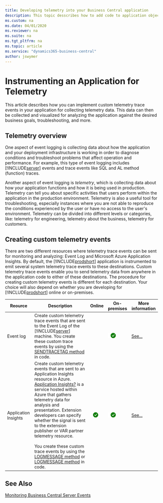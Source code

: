 ```yaml
---
title: Developing telemetry into your Business Central application
description: This topic desscribes how to add code to application objects that enables you to gather telemetry.
ms.custom: na
ms.date: 04/01/2020
ms.reviewer: na
ms.suite: na
ms.tgt_pltfrm: na
ms.topic: article
ms.service: "dynamics365-business-central"
author: jswymer
---
```

# Instrumenting an Application for Telemetry

This article describes how you can implement custom telemetry trace events in your application for collecting telemetry data. This data can then be collected and visualized for analyzing the application against the desired business goals, troubleshooting, and more.

## Telemetry overview

One aspect of event logging is collecting data about how the application and your deployment infrastructure is working in order to diagnose conditions and troubleshoot problems that affect operation and performance. For example, this type of event logging includes [!INCLUDE[server](includes/server.md)] events and trace events like SQL and AL method (function) traces.

Another aspect of event logging is *telemetry*, which is collecting data about how your application functions and how it is being used in production. Telemetry can tell you about specific activities that users perform within the application in the production environment. Telemetry is also a useful tool for troubleshooting, especially instances where you are not able to reproduce the conditions experienced by the user or have no access to the user's environment. Telemetry can be divided into different levels or categories, like: telemetry for engineering, telemetry about the business, telemetry for customers.

## Creating custom telemetry events

There are two different resources where telemetry trace events can be sent for monitoring and analyzing: Event Log and Microsoft Azure Application Insights. By default, the [!INCLUDE[prodshort](includes/prodshort.md)] application is instrumented to emit several system telemetry trace events to these destinations. Custom telemetry trace events enable you to send telemetry data from anywhere in the application code to either of these destinations. The procedure for creating custom telemetry events is different for each destination. Your choice will also depend on whether you are developing for [!INCLUDE[prodshort](../developer/includes/prodshort.md)] online or on-premises.

|Reource|Description|Online|On-premises|More information|
|-----------|-----------|------|-----------|----------------|
|Event log| Create custom telemetry trace events that are sent to the Event Log of the [!INCLUDE[server](includes/server.md)] machine. You create these custom trace events by using the [SENDTRACETAG method](methods-auto/session/session-sendtracetag-method.md) in code.||![check](media/check.png)|[See...](devenv-instrument-application-for-telemetry-event-log.md)|
|Application Insights|Create custom telemetry events that are sent to an Application Insights resource in Azure. [Application Insights?](/azure/azure-monitor/app/app-insights-overview) is a service hosted within Azure that gathers telemetry data for analysis and presentation. Extension developers can specify whether the signal is sent to the extension publisher or VAR partner telemetry resource.<br /><br />You create these custom trace events by using the [LOGMESSAGE method](methods-auto/session/session-logmessage-string-string-verbosity-dataclassification-telemetryscope-dictionary[text,text]-method.md) or [LOGMESSAGE method](methods-auto/session/session-logmessage-string-string-verbosity-dataclassification-telemetryscope-string-string-string-string-method.md) in code.|![check](media/check.png)|![check](media/check.png)|[See...](devenv-instrument-application-for-telemetry-app-insights.md)|

<!--
### Creating custom telemetry events for the Event Log

If you have a [!INCLUDE[server](includes/server.md)] on-premises environment, you can create custom telemetry trace events that are sent to the Event Log of the [!INCLUDE[server](includes/server.md)] machine. You create these custom trace events by using the [SENDTRACETAG method](methods-auto/session/session-sendtracetag-method.md) in code.

### Creating custom telemetry events for the Application Insights

Whether running [!INCLUDE[prodshort](../developer/includes/prodshort.md)] Online or On-premises, you can create custom telemetry events that are sent Application Insights. [Application Insights?](/azure/azure-monitor/app/app-insights-overview) is a service hosted within Azure that gathers telemetry data for analysis and presentation. This is the recommended way for custom trace events going forward.
-->
<!--

## Creating custom telemetry events

To create a custom telemetry event, you use the [SENDTRACETAG method](methods/devenv-sendtracetag-method.md) in code. You can use the SENDTRACETAG method in any object, trigger, or method. The SENDTRACETAG method has the following syntax:

```  
SENDTRACETAG(Tag, Category, Verbosity, Message[, DataClassification])  
```  

You use the parameters to define the information about the telemetry trace event. This information is can be consumed by event logging tools, and presented in different ways.

|Parameter|Description|
|---------|-----------|
|Tag|A text string that assigns an identifier to the telemetry trace event. The tag can consist of letters, numbers, and special characters. [!INCLUDE[prodshort](includes/prodshort.md)] system telemetry events use an auto-generated, auto-incremented, 7-character tag that includes numbers and letters, such as 000002Q. and 000013P. Try to make your tags unique from these telemetry event tags by, for example, using at least 8 characters or a prefix, like Cronus-0001 and Cronus-0002.  |
|Category|A text string that assigns the telemetry trace event to a category that you define. For example, you could have a category for upgrading, user activity, or reporting.|
|Verbosity|An enumeration that specifies the severity level of the telemetry trace event. The value can be Critical, Error, Warning, Normal, or Verbose. This severity level can be used by [!INCLUDE[server](includes/server.md)] to filter out lower-level telemetry trace events from being emitted. See [Viewing and collecting telemetry data](devenv-instrument-application-for-telemetry.md#ViewTelemetry). |
|Message|A text string that specifies the descriptive message for the telemetry trace event.|
|DataClassification|A DataClassification data type that assigns a classification to the telemetry trace event. For more information, see [Data Classifications](devenv-classifying-data.md#DataClassifications).|

For example, the following code creates simple telemetry trace events for the five different severity levels. 

```  
SENDTRACETAG('Cronus-0001', 'Action', VERBOSITY::Critical, 'This is a critical message.', DATACLASSIFICATION::CustomerContent);
SENDTRACETAG('Cronus-0002', 'Action', VERBOSITY::Error, 'This is an error message.',  DATACLASSIFICATION::EndUserIdentifiableInformation);
SENDTRACETAG('Cronus-0003', 'Action', VERBOSITY::Warning, 'This is a warning message.', DATACLASSIFICATION::AccountData);
SENDTRACETAG('Cronus-0004', 'Action', VERBOSITY::Normal, 'This is an informational message.', DATACLASSIFICATION::OrganizationIdentifiableInformation);
SENDTRACETAG('Cronus-0005', 'Action', VERBOSITY::Verbose, 'This is a verbose message.', DATACLASSIFICATION::SystemMetadata);
```  

For a simple test of this code, add it to the `OnRun` trigger of a codeunit, and then run the codeunit. Of course, you can also call the code from other objects, triggers or functions as well.

## <a name="ViewTelemetry"></a>Viewing and collecting telemetry data
Viewing and collecting telemetry data is done the same way as with other trace events emitted by [!INCLUDE[prodshort](includes/prodshort.md)], for example, by using tools like Event Viewer, Performance Monitor, PerfView, or logman.

-   In Event Viewer, telemetry trace events can be viewed from **Applications and Services Logs**, in the **Microsoft** > **Dynamics365BusinessCentral** > **Common** folder. The custom telemetry trace events are recorded in the **Admin**  folder. You should be aware that only events with severity level of Warning, Error, and Critical will appear.

    For more information, see [Monitoring Business Central Server Events Using Event Viewer](../administration/monitor-server-events-windows-event-log.md).

-   With other tools like Performance Monitor, PerfView, and logman, you can collect telemetry data by using **Microsoft-DynamicsNAV-Common** as the event trace provider.

    For more information, see [Get Started Monitoring Events](../administration/monitor-server-events.md#GetStartedEvents).

> [!IMPORTANT]  
>  The [!INCLUDE[server](includes/server.md)] instance includes a configuration setting called **Diagnostic Trace Level** (`TraceLevel` in the customsettings.config file) that enables you to specify the lowest severity level of telemetry events to be recorded in the event log, or even turn off telemetry event logging altogether. If you do not see the expected events, then verify the [!INCLUDE[server](includes/server.md)] instance configuration with an administrator. For information, see [Configuring Business Central Server](../administration/configure-server-instance.md#General). 
-->
## See Also
[Monitoring Business Central Server Events](../administration/monitor-server-events.md)  
